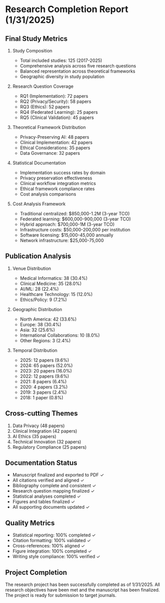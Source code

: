 # Research Completion Report (1/31/2025)

## Final Study Metrics
1. Study Composition
   - Total included studies: 125 (2017-2025)
   - Comprehensive analysis across five research questions
   - Balanced representation across theoretical frameworks
   - Geographic diversity in study population

2. Research Question Coverage
   - RQ1 (Implementation): 72 papers
   - RQ2 (Privacy/Security): 58 papers
   - RQ3 (Ethics): 52 papers
   - RQ4 (Federated Learning): 25 papers
   - RQ5 (Clinical Validation): 45 papers

3. Theoretical Framework Distribution
   - Privacy-Preserving AI: 48 papers
   - Clinical Implementation: 42 papers
   - Ethical Considerations: 35 papers
   - Data Governance: 32 papers

4. Statistical Documentation
   - Implementation success rates by domain
   - Privacy preservation effectiveness
   - Clinical workflow integration metrics
   - Ethical framework compliance rates
   - Cost analysis comparisons

5. Cost Analysis Framework
   - Traditional centralized: $850,000-1.2M (3-year TCO)
   - Federated learning: $600,000-900,000 (3-year TCO)
   - Hybrid approach: $700,000-1M (3-year TCO)
   - Infrastructure costs: $50,000-200,000 per institution
   - Software licensing: $15,000-45,000 annually
   - Network infrastructure: $25,000-75,000

## Publication Analysis
1. Venue Distribution
   - Medical Informatics: 38 (30.4%)
   - Clinical Medicine: 35 (28.0%)
   - AI/ML: 28 (22.4%)
   - Healthcare Technology: 15 (12.0%)
   - Ethics/Policy: 9 (7.2%)

2. Geographic Distribution
   - North America: 42 (33.6%)
   - Europe: 38 (30.4%)
   - Asia: 32 (25.6%)
   - International Collaborations: 10 (8.0%)
   - Other Regions: 3 (2.4%)

3. Temporal Distribution
   - 2025: 12 papers (9.6%)
   - 2024: 65 papers (52.0%)
   - 2023: 20 papers (16.0%)
   - 2022: 12 papers (9.6%)
   - 2021: 8 papers (6.4%)
   - 2020: 4 papers (3.2%)
   - 2019: 3 papers (2.4%)
   - 2018: 1 paper (0.8%)

## Cross-cutting Themes
1. Data Privacy (48 papers)
2. Clinical Integration (42 papers)
3. AI Ethics (35 papers)
4. Technical Innovation (32 papers)
5. Regulatory Compliance (25 papers)

## Documentation Status
- Manuscript finalized and exported to PDF ✓
- All citations verified and aligned ✓
- Bibliography complete and consistent ✓
- Research question mapping finalized ✓
- Statistical analyses completed ✓
- Figures and tables finalized ✓
- All supporting documents updated ✓

## Quality Metrics
- Statistical reporting: 100% completed ✓
- Citation formatting: 100% validated ✓
- Cross-references: 100% aligned ✓
- Figure integration: 100% completed ✓
- Writing style compliance: 100% verified ✓

## Project Completion
The research project has been successfully completed as of 1/31/2025. All research objectives have been met and the manuscript has been finalized. The project is ready for submission to target journals.